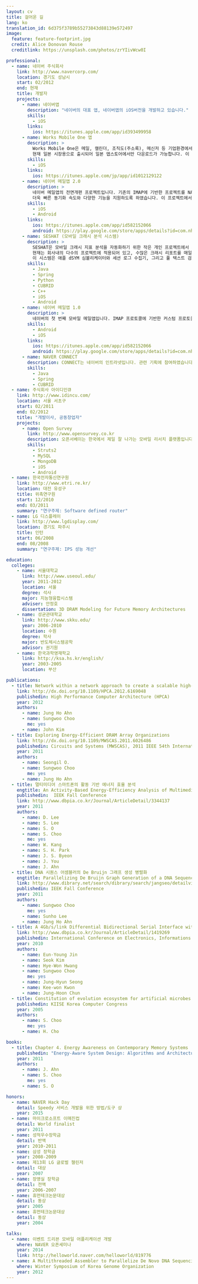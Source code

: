```yaml
---
layout: cv
title: 걸어온 길
lang: ko
translation_id: 6d375f3789b55273843d88139e572497
image:
  feature: feature-footprint.jpg
  credit: Alice Donovan Rouse
  creditlink: https://unsplash.com/photos/zrYIivWcw0I

professional:
  - name: 네이버 주식회사
    link: http://www.navercorp.com/
    location: 경기도 성남시
    start: 02/2012
    end: 현재
    title: 개발자
    projects:
      - name: 네이버앱
        description: "네이버의 대표 앱, 네이버앱의 iOS버전을 개발하고 있습니다."
        skills:
          - iOS
        links:
          ios: https://itunes.apple.com/app/id393499958
      - name: Works Mobile One 앱
        description: >
          Works Mobile One은 메일, 캘린더, 조직도(주소록), 메신저 등 기업환경에서 필요로 하는 기능들을 하나의 앱으로 제공하는 솔루션입니다.
          현재 일본 시장용으로 출시되어 일본 앱스토어에서만 다운로드가 가능합니다. 이 앱의 메일 부분과 프로젝트 셋팅, 빌드 관리 등을 수행했습니다.
        skills:
          - iOS
        links:
          ios: https://itunes.apple.com/jp/app/id1012129122
      - name: 네이버 메일앱 2.0
        description: >
          네이버 메일앱의 전면개편 프로젝트입니다. 기존의 IMAP에 기반한 프로젝트를 NAVER에서 정의한 별도의 HTTP기반의 프로토콜로 바꿔서
          더욱 빠른 동기화 속도와 다양한 기능을 지원하도록 하였습니다. 이 프로젝트에서 저는 iOS버전의 개발에 크게 관여하였습니다.
        skills:
          - iOS
          - Android
        links:
          ios: https://itunes.apple.com/app/id582152066
          android: https://play.google.com/store/apps/details?id=com.nhn.android.mail
      - name: SESHAT (모바일 크래시 분석 시스템)
        description: >
          SESHAT은 모바일 크래시 지표 분석을 자동화하기 위한 작은 개인 프로젝트에서 시작되었습니다.
          현재는 회사내의 다수의 프로젝트에 적용되어 있고, 수많은 크래시 리포트를 매일 수집하고 있습니다.
          이 시스템은 애플 dSYM 심볼리케이터와 세션 로그 수집기, 그리고 풀 텍스트 검색을 지원합니다.
        skills:
          - Java
          - Spring
          - Python
          - CUBRID
          - C++
          - iOS
          - Android
      - name: 네이버 메일앱 1.0
        description: >
          네이버의 첫 번째 모바일 메일앱입니다. IMAP 프로토콜에 기반한 커스텀 프로토콜로 동작합니다.
        skills:
          - Android
          - iOS
        links:
          ios: https://itunes.apple.com/app/id582152066
          android: https://play.google.com/store/apps/details?id=com.nhn.android.mail
      - name: NAVER CONNECT
        description: CONNECT는 네이버의 인트라넷입니다. 관련 기획에 참여하였습니다.
        skills:
          - Java
          - Spring
          - CUBRID
  - name: 주식회사 아이디인큐
    link: http://www.idincu.com/
    location: 서울 서초구
    start: 02/2011
    end: 02/2012
    title: "개발이사, 공동창업자"
    projects:
      - name: Open Survey
        link: http://www.opensurvey.co.kr
        description: 오픈서베이는 한국에서 제일 잘 나가는 모바일 리서치 플랫폼입니다.
        skills:
          - Struts2
          - MySQL
          - MongoDB
          - iOS
          - Android
  - name: 한국전자통신연구원
    link: http://www.etri.re.kr/
    location: 대전 유성구
    title: 위촉연구원
    start: 12/2010
    end: 03/2011
    summary: "연구주제: Software defined router"
  - name: LG 디스플레이
    link: http://www.lgdisplay.com/
    location: 경기도 파주시
    title: 인턴
    start: 06/2008
    end: 08/2008
    summary: "연구주제: IPS 성능 개선"

education:
  colleges:
    - name: 서울대학교
      link: http://www.useoul.edu/
      year: 2011-2012
      location: 서울
      degree: 석사
      major: 지능형융합시스템
      adviser: 안정호
      dissertation: 3D DRAM Modeling for Future Memory Architectures
    - name: 성균관대학교
      link: http://www.skku.edu/
      year: 2006-2010
      location: 수원
      degree: 학사
      major: 반도체시스템공학
      advisor: 권기원
    - name: 한국과학영재학교
      link: http://ksa.hs.kr/english/
      year: 2003-2005
      location: 부산

publications:
  - title: Network within a network approach to create a scalable high-radix router microarchitecture
    link: http://dx.doi.org/10.1109/HPCA.2012.6169048
    publishedin: High Performance Computer Architecture (HPCA)
    year: 2012
    authors:
      - name: Jung Ho Ahn
      - name: Sungwoo Choo
        me: yes
      - name: John Kim
  - title: Exploring Energy-Efficient DRAM Array Organizations
    link: http://dx.doi.org/10.1109/MWSCAS.2011.6026486
    publishedin: Circuits and Systems (MWSCAS), 2011 IEEE 54th International Midwest Symposium on
    year: 2011
    authors:
      - name: Seongil O.
      - name: Sungwoo Choo
        me: yes
      - name: Jung Ho Ahn
  - title: 멀티미디어 스마트폰의 활동 기반 에너지 효율 분석
    engtitle: An Activity-Based Energy-Efficiency Analysis of Multimedia-Rich Smartphones
    publishedin:  IEEK Fall Conference
    link: http://www.dbpia.co.kr/Journal/ArticleDetail/3344137
    year: 2011
    authors:
      - name: D. Lee
      - name: S. Lee
      - name: S. O
      - name: S. Choo
        me: yes
      - name: W. Kang
      - name: S. H. Park
      - name: J. S. Byeon
      - name: J. You
      - name: J. Ahn
  - title: DNA 시퀀스 어셈블러의 De Bruijn 그래프 생성 병렬화
    engtitle: Parallelizing De Bruijn Graph Generation of a DNA Sequence Assembler
    link: http://www.dibrary.net/search/dibrary/search/jangseo/detailview_jangseo.jsp?contents_id=CNTS-00053310464
    publishedin: IEEK Fall Conference
    year: 2011
    authors:
      - name: Sungwoo Choo
        me: yes
      - name: Sunho Lee
      - name: Jung Ho Ahn
  - title: A 4Gb/s/link Differential Bidirectional Serial Interface with Self Diagnosis
    link: http://www.dbpia.co.kr/Journal/ArticleDetail/1419269
    publishedin: International Conference on Electronics, Informations and Commumications (ICEIC)
    year: 2010
    authors:
      - name: Eun-Young Jin
      - name: Seok Kim
      - name: Hye-Won Hwang
      - name: Sungwoo Choo
        me: yes
      - name: Jung-Hyun Seong
      - name: Kee-won Kwon
      - name: Jung-Hoon Chun
  - title: Constitution of evolution ecosystem for artificial microbes and its applications
    publishedin: KIISE Korea Computer Congress
    year: 2005
    authors:
      - name: S. Choo
        me: yes
      - name: H. Cho

books:
  - title: Chapter 4. Energy Awareness on Contemporary Memory Systems
    publishedin: "Energy-Aware System Design: Algorithms and Architectures, Springer"
    year: 2011
    authors:
      - name: J. Ahn
      - name: S. Choo
        me: yes
      - name: S. O

honors:
  - name: NAVER Hack Day
    detail: Speedy 서비스 개발을 위한 방법/도구 상
    year: 2015
  - name: 마이크로소프트 이매진컵
    detail: World finalist
    year: 2011
  - name: 성적우수장학금
    detail: 반액
    year: 2010-2011
  - name: 삼성 장학금
    year: 2008-2009
  - name: 제13회 LG 글로벌 챌린저
    detail: 대상
    year: 2007
  - name: 장영실 장학금
    detail: 전액
    year: 2006-2007
  - name: 휴먼테크논문대상
    detail: 동상
    year: 2005
  - name: 휴먼테크논문대상
    detail: 동상
    year: 2004

talks:
  - name: 이벤트 드리븐 모바일 어플리케이션 개발
    where: NAVER 오픈세미나
    year: 2014
    link: http://helloworld.naver.com/helloworld/819776
  - name: A Multithreaded Assembler to Parallelize De Novo DNA Sequencing
    where: Winter Symposium of Korea Genome Organization
    year: 2012
---
```

